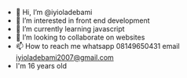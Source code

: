 - 👋 Hi, I’m @iyioladebami
- 👀 I’m interested in front end development
- 🌱 I’m currently learning javascript
- 💞️ I’m looking to collaborate on websites
- 📫 How to reach me whatsapp 08149650431 email iyioladebami2007@gmail.com
- I'm 16 years old 

<!---
iyioladebami/iyioladebami is a ✨ special ✨ repository because its `README.md` (this file) appears on your GitHub profile.
You can click the Preview link to take a look at your changes.
--->
